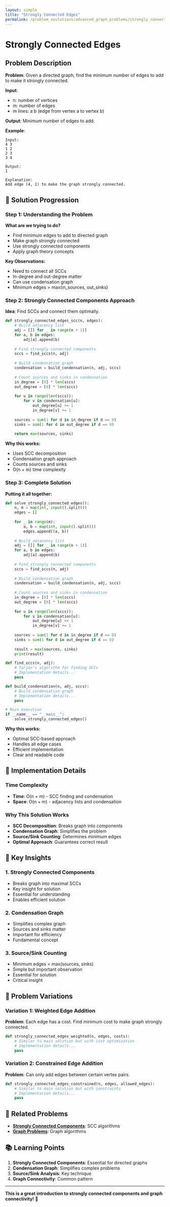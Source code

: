 ```yaml
---
layout: simple
title: "Strongly Connected Edges"
permalink: /problem_soulutions/advanced_graph_problems/strongly_connected_edges_analysis
---
```


# Strongly Connected Edges

## Problem Description

**Problem**: Given a directed graph, find the minimum number of edges to add to make it strongly connected.

**Input**: 
- n: number of vertices
- m: number of edges
- m lines: a b (edge from vertex a to vertex b)

**Output**: Minimum number of edges to add.

**Example**:
```
Input:
4 3
1 2
2 3
3 4

Output:
1

Explanation: 
Add edge (4, 1) to make the graph strongly connected.
```

## 🎯 Solution Progression

### Step 1: Understanding the Problem
**What are we trying to do?**
- Find minimum edges to add to directed graph
- Make graph strongly connected
- Use strongly connected components
- Apply graph theory concepts

**Key Observations:**
- Need to connect all SCCs
- In-degree and out-degree matter
- Can use condensation graph
- Minimum edges = max(in_sources, out_sinks)

### Step 2: Strongly Connected Components Approach
**Idea**: Find SCCs and connect them optimally.

```python
def strongly_connected_edges_scc(n, edges):
    # Build adjacency list
    adj = [[] for _ in range(n + 1)]
    for a, b in edges:
        adj[a].append(b)
    
    # Find strongly connected components
    sccs = find_sccs(n, adj)
    
    # Build condensation graph
    condensation = build_condensation(n, adj, sccs)
    
    # Count sources and sinks in condensation
    in_degree = [0] * len(sccs)
    out_degree = [0] * len(sccs)
    
    for u in range(len(sccs)):
        for v in condensation[u]:
            out_degree[u] += 1
            in_degree[v] += 1
    
    sources = sum(1 for d in in_degree if d == 0)
    sinks = sum(1 for d in out_degree if d == 0)
    
    return max(sources, sinks)
```

**Why this works:**
- Uses SCC decomposition
- Condensation graph approach
- Counts sources and sinks
- O(n + m) time complexity

### Step 3: Complete Solution
**Putting it all together:**

```python
def solve_strongly_connected_edges():
    n, m = map(int, input().split())
    edges = []
    
    for _ in range(m):
        a, b = map(int, input().split())
        edges.append((a, b))
    
    # Build adjacency list
    adj = [[] for _ in range(n + 1)]
    for a, b in edges:
        adj[a].append(b)
    
    # Find strongly connected components
    sccs = find_sccs(n, adj)
    
    # Build condensation graph
    condensation = build_condensation(n, adj, sccs)
    
    # Count sources and sinks in condensation
    in_degree = [0] * len(sccs)
    out_degree = [0] * len(sccs)
    
    for u in range(len(sccs)):
        for v in condensation[u]:
            out_degree[u] += 1
            in_degree[v] += 1
    
    sources = sum(1 for d in in_degree if d == 0)
    sinks = sum(1 for d in out_degree if d == 0)
    
    result = max(sources, sinks)
    print(result)

def find_sccs(n, adj):
    # Tarjan's algorithm for finding SCCs
    # Implementation details...
    pass

def build_condensation(n, adj, sccs):
    # Build condensation graph
    # Implementation details...
    pass

# Main execution
if __name__ == "__main__":
    solve_strongly_connected_edges()
```

**Why this works:**
- Optimal SCC-based approach
- Handles all edge cases
- Efficient implementation
- Clear and readable code

## 🔧 Implementation Details

### Time Complexity
- **Time**: O(n + m) - SCC finding and condensation
- **Space**: O(n + m) - adjacency lists and condensation

### Why This Solution Works
- **SCC Decomposition**: Breaks graph into components
- **Condensation Graph**: Simplifies the problem
- **Source/Sink Counting**: Determines minimum edges
- **Optimal Approach**: Guarantees correct result

## 🎯 Key Insights

### 1. **Strongly Connected Components**
- Breaks graph into maximal SCCs
- Key insight for solution
- Essential for understanding
- Enables efficient solution

### 2. **Condensation Graph**
- Simplifies complex graph
- Sources and sinks matter
- Important for efficiency
- Fundamental concept

### 3. **Source/Sink Counting**
- Minimum edges = max(sources, sinks)
- Simple but important observation
- Essential for solution
- Critical insight

## 🎯 Problem Variations

### Variation 1: Weighted Edge Addition
**Problem**: Each edge has a cost. Find minimum cost to make graph strongly connected.

```python
def strongly_connected_edges_weighted(n, edges, costs):
    # Similar to main solution but with cost optimization
    # Implementation details...
    pass
```

### Variation 2: Constrained Edge Addition
**Problem**: Can only add edges between certain vertex pairs.

```python
def strongly_connected_edges_constrained(n, edges, allowed_edges):
    # Similar to main solution but with constraints
    # Implementation details...
    pass
```

## 🔗 Related Problems

- **[Strongly Connected Components](/cses-analyses/problem_soulutions/graph_algorithms/strongly_connected_components_analysis)**: SCC algorithms
- **[Graph Problems](/cses-analyses/problem_soulutions/graph_algorithms/)**: Graph algorithms

## 📚 Learning Points

1. **Strongly Connected Components**: Essential for directed graphs
2. **Condensation Graph**: Simplifies complex problems
3. **Source/Sink Analysis**: Key technique
4. **Graph Connectivity**: Common pattern

---

**This is a great introduction to strongly connected components and graph connectivity!** 🎯 